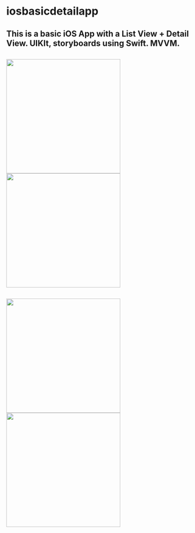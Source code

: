 # iosbasicdetailapp
This is a basic iOS App with a List View + Detail View. 
UIKIt, storyboards using Swift. MVVM.
----
<img src="https://user-images.githubusercontent.com/46975867/96351838-da394280-10db-11eb-92df-4e6c696599ce.png" width="300"><img src="https://user-images.githubusercontent.com/46975867/96351842-e02f2380-10db-11eb-8f4d-6b0ae0cbf87b.png" width="300">
----
<img src="https://user-images.githubusercontent.com/46975867/96351857-0359d300-10dc-11eb-9f18-cd2577441cf7.png" width="300"><img src="https://user-images.githubusercontent.com/46975867/96351860-0c4aa480-10dc-11eb-854d-3cb181a57432.png" width="300">
----

